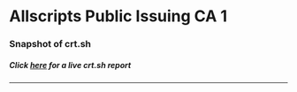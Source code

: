 # Allscripts Public Issuing CA 1
### Snapshot of crt.sh
##### Click [here](https://crt.sh/?q=2A8DBEBD3AFDB972BC1F77CFE7BE8506888CFED35EDFC54CBAA638E3A5AB3EFF) for a live crt.sh report

---
